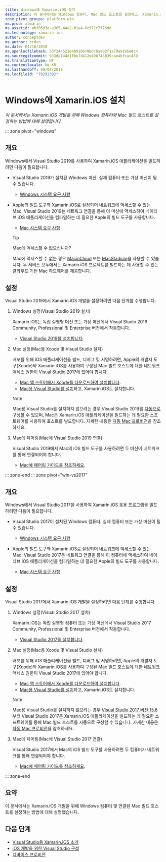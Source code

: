 ```yaml
---
title: Windows에 Xamarin.iOS 설치
description: 이 문서에서는 Windows 컴퓨터, Mac 빌드 호스트를 설정하고, Xamarin.iOS 개발을 위해 Windows를 Mac으로 페어링하는 방법을 설명합니다.
zone_pivot_groups: platform-win
ms.prod: xamarin
ms.assetid: abf85d3e-a365-44a2-b1a4-6c572c7f76dd
ms.technology: xamarin-ios
author: conceptdev
ms.author: crdun
ms.date: 04/16/2018
ms.openlocfilehash: 53f244521e4b916078bdcbaa02f1a79a919be0c4
ms.sourcegitcommit: 933de144d1fbe7d412e49b743839cae4bfcac439
ms.translationtype: HT
ms.contentlocale: ko-KR
ms.lasthandoff: 09/04/2019
ms.locfileid: "70291302"
---
```

# <a name="installing-xamarinios-on-windows"></a>Windows에 Xamarin.iOS 설치

_이 문서에서는 Xamarin.iOS 개발을 위해 Windows 컴퓨터와 Mac 빌드 호스트를 설정하는 방법에 대해 설명합니다._

::: zone pivot="windows"

## <a name="overview"></a>개요

Windows에서 Visual Studio 2019를 사용하여 Xamarin.iOS 애플리케이션을 빌드하려면 다음이 필요합니다.

- Visual Studio 2019가 설치된 Windows 머신. 실제 컴퓨터 또는 가상 머신이 될 수 있습니다.

  - [Windows 시스템 요구 사항](~/cross-platform/get-started/requirements.md#windows-requirements)

- Apple의 빌드 도구와 Xamarin.iOS로 설정되어 네트워크에 액세스할 수 있는 Mac. Visual Studio 2019는 네트워크 연결을 통해 이 머신에 액세스하여 네이티브 iOS 애플리케이션을 컴파일하는 데 필요한 Apple의 빌드 도구를 사용합니다.

  - [Mac 시스템 요구 사항](~/cross-platform/get-started/requirements.md#macos-requirements)

  > [!TIP]
  > Mac에 액세스할 수 없으십니까?
  >
  > Mac에 액세스할 수 없는 경우 [MacinCloud](https://www.macincloud.com/pages/visual-studio-mac.html) 또는 [MacStadium](https://www.macstadium.com/)을 사용할 수 있습니다. 두 서비스 모두에서는 Xamarin.iOS 프로젝트를 빌드하는 데 사용할 수 있는 클라우드 기반 Mac 하드웨어를 제공합니다.

## <a name="setup"></a>설정

Visual Studio 2019에서 Xamarin.iOS 개발을 설정하려면 다음 단계를 수행합니다.

1. Windows 설정(Visual Studio 2019 설치)

    Xamarin.iOS는 독립 실행형 머신 또는 가상 머신에서 Visual Studio 2019 Community, Professional 및 Enterprise 버전에서 작동합니다.

    - [Visual Studio 2019를 설치합니다](~/get-started/installation/windows.md).

2. Mac 설정(Mac용 Xcode 및 Visual Studio 설치)

    배포를 위해 iOS 애플리케이션을 빌드, 디버그 및 서명하려면, Apple의 개발자 도구(Xcode)와 Xamarin.iOS를 사용하여 구성된 Mac 빌드 호스트에 대한 네트워크 액세스 권한이 Visual Studio 2017에 있어야 합니다.

    - [Mac 앱 스토어에서 Xcode를 다운로드하여 설치합니다](https://itunes.apple.com/us/app/xcode/id497799835?mt=12).
    - [Mac용 Visual Studio를 설치](https://docs.microsoft.com/visualstudio/mac/installation)하고, Xamarin.iOS도 설치합니다.

    > [!NOTE]
    > Mac용 Visual Studio를 설치하지 않으려는 경우 Visual Studio 2019를 [자동으로](https://docs.microsoft.com/visualstudio/releasenotes/vs2017-relnotes#automatic-macos-provisioning) 구성할 수 있으며, Mac은 Xamarin.iOS 애플리케이션을 빌드하는 데 필요한 소프트웨어를 사용하여 호스트를 빌드합니다.
    > 자세한 내용은 [자동 Mac 프로비전](~/ios/get-started/installation/windows/connecting-to-mac/index.md#automatic-mac-provisioning)을 참조하세요.

3. Mac에 페어링(Mac에 Visual Studio 2019 연결)

    Visual Studio 2019에서 Mac의 iOS 빌드 도구를 사용하려면 두 머신이 네트워크를 통해 연결되어야 합니다.

    - [Mac에 페어링 가이드를 참조하세요](~/ios/get-started/installation/windows/connecting-to-mac/index.md).

::: zone-end
::: zone pivot="win-vs2017"

## <a name="overview"></a>개요

Windows에서 Visual Studio 2017을 사용하여 Xamarin.iOS 응용 프로그램을 빌드하려면 다음이 필요합니다.

- Visual Studio 2017이 설치된 Windows 컴퓨터. 실제 컴퓨터 또는 가상 머신이 될 수 있습니다.
  - [Windows 시스템 요구 사항](~/cross-platform/get-started/requirements.md#windows-requirements)

- Apple의 빌드 도구와 Xamarin.iOS로 설정되어 네트워크에 액세스할 수 있는 Mac. Visual Studio 2017은 네트워크 연결을 통해 이 컴퓨터에 액세스하여 네이티브 iOS 애플리케이션을 컴파일하는 데 필요한 Apple의 빌드 도구를 사용합니다.
  - [Mac 시스템 요구 사항](~/cross-platform/get-started/requirements.md#macos-requirements)

## <a name="setup"></a>설정

Visual Studio 2017에서 Xamarin.iOS 개발을 설정하려면 다음 단계를 수행합니다.

1. Windows 설정(Visual Studio 2017 설치)

    Xamarin.iOS는 독립 실행형 컴퓨터 또는 가상 머신에서 Visual Studio 2017 Community, Professional 및 Enterprise 버전에서 작동합니다.

    - [Visual Studio 2017을 설치합니다](~/get-started/installation/windows.md).

2. Mac 설정(Mac용 Xcode 및 Visual Studio 설치)

    배포를 위해 iOS 애플리케이션을 빌드, 디버그 및 서명하려면, Apple의 개발자 도구(Xcode)와 Xamarin.iOS를 사용하여 구성된 Mac 빌드 호스트에 대한 네트워크 액세스 권한이 Visual Studio 2017에 있어야 합니다.

    - [Mac 앱 스토어에서 Xcode를 다운로드하여 설치합니다](https://itunes.apple.com/us/app/xcode/id497799835?mt=12).
    - [Mac용 Visual Studio를 설치](https://docs.microsoft.com/visualstudio/mac/installation)하고, Xamarin.iOS도 설치합니다.

    > [!NOTE]
    > Mac용 Visual Studio를 설치하지 않으려는 경우 [Visual Studio 2017 버전 15.6](https://docs.microsoft.com/visualstudio/releasenotes/vs2017-relnotes#automatic-macos-provisioning)부터 Visual Studio 2017은 Xamarin.iOS 애플리케이션을 빌드하는 데 필요한 소프트웨어를 통해 Mac 빌드 호스트를 자동으로 구성할 수 있습니다. 자세한 내용은 [자동 Mac 프로비전](~/ios/get-started/installation/windows/connecting-to-mac/index.md#automatic-mac-provisioning)을 참조하세요.

3. Mac에 페어링(Mac에 Visual Studio 2017 연결)

    Visual Studio 2017에서 Mac의 iOS 빌드 도구를 사용하려면 두 컴퓨터가 네트워크를 통해 연결되어야 합니다.

    - [Mac에 페어링 가이드를 참조하세요](~/ios/get-started/installation/windows/connecting-to-mac/index.md).

::: zone-end

## <a name="summary"></a>요약

이 문서에서는 Xamarin.iOS 개발을 위해 Windows 컴퓨터 및 연결된 Mac 빌드 호스트를 설정하는 방법에 대해 설명했습니다.

## <a name="next-steps"></a>다음 단계

- [Visual Studio용 Xamarin.iOS 소개](introduction-to-xamarin-ios-for-visual-studio.md)
- [iOS 개발을 위한 Visual Studio 구성](config-options.md)
- [디바이스 프로비전](~/ios/get-started/installation/device-provisioning/index.md)
